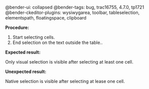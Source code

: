 @bender-ui: collapsed
@bender-tags: bug, trac16755, 4.7.0, tp1721
@bender-ckeditor-plugins: wysiwygarea, toolbar, tableselection, elementspath, floatingspace, clipboard

**Procedure:**

1. Start selecting cells.
2. End selection on the text outside the table..

**Expected result:**

Only visual selection is visible after selecting at least one cell.

**Unexpected result:**

Native selection is visible after selecting at lease one cell.

